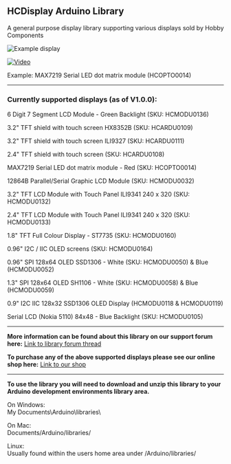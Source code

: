 ## HCDisplay Arduino Library

A general purpose display library supporting various displays sold by Hobby Components

![Example display](https://hobbycomponents.com/images/forum/HCMODU0170_1024_768_2.jpg)


[![Video](https://img.youtube.com/vi/_0EY-5IGYT0/hqdefault.jpg)](https://www.youtube.com/watch?v=_0EY-5IGYT0)

Example: MAX7219 Serial LED dot matrix module (HCOPTO0014)

---
### Currently supported displays (as of V1.0.0):
6 Digit 7 Segment LCD Module - Green Backlight (SKU: HCMODU0136)

3.2" TFT shield with touch screen HX8352B (SKU: HCARDU0109)

3.2" TFT shield with touch screen ILI9327 (SKU: HCARDU0111)

2.4" TFT shield with touch screen (SKU: HCARDU0108)

MAX7219 Serial LED dot matrix module - Red (SKU: HCOPTO0014)

12864B Parallel/Serial Graphic LCD Module (SKU: HCMODU0032)

3.2" TFT LCD Module with Touch Panel ILI9341 240 x 320 (SKU: HCMODU0132)

2.4" TFT LCD Module with Touch Panel ILI9341 240 x 320 (SKU: HCMODU0133)

1.8" TFT Full Colour Display - ST7735 (SKU: HCMODU0160)

0.96" I2C / IIC OLED screens (SKU: HCMODU0164)

0.96" SPI 128x64 OLED SSD1306 - White (SKU: HCMODU0050) & Blue (HCMODU0052)

1.3" SPI 128x64 OLED SH1106 - White (SKU: HCMODU0058) & Blue (HCMODU0059)

0.9" I2C IIC 128x32 SSD1306 OLED Display (HCMODU0118 & HCMODU0119)

Serial LCD (Nokia 5110) 84x48 - Blue Backlight (SKU: HCMODU0105)

---

**More information can be found about this library on our support forum here:**
[Link to library forum thread](https://forum.hobbycomponents.com/viewtopic.php?f=58&t=2827)

**To purchase any of the above supported displays please see our online shop here:**
[Link to our shop](https://hobbycomponents.com/120-displays)

---

**To use the library you will need to download and unzip this library to your Arduino development environments library area.**

On Windows:  
My Documents\\Arduino\\libraries\\

On Mac:  
Documents/Arduino/libraries/

Linux:  
Usually found within the users home area under /Arduino/libraries/
